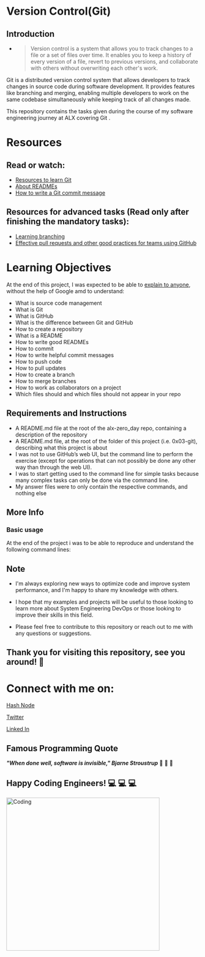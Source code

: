 
# **Version Control(Git)**

## **Introduction**
* >Version control is a system that allows you to track changes to a file or a set of files over time. It enables you to keep a history of every version of a file, revert to previous versions, and collaborate with others without overwriting each other's work.


Git is a distributed version control system that allows developers to track changes in source code during software development. It provides features like branching and merging, enabling multiple developers to work on the same codebase simultaneously while keeping track of all changes made.

This repository contains the tasks given during the course of my software engineering journey at ALX covering Git .




# **Resources**
## **Read or watch:**

* [Resources to learn Git](https://docs.github.com/en/get-started/quickstart/set-up-git)
* [About READMEs](https://docs.github.com/en/repositories/managing-your-repositorys-settings-and-features/customizing-your-repository/about-readmes)
* [How to write a Git commit message](https://cbea.ms/git-commit/)
## **Resources for advanced tasks (Read only after finishing the mandatory tasks):**

* [Learning branching](https://learngitbranching.js.org/)
* [Effective pull requests and other good practices for teams using GitHub](https://codeinthehole.com/tips/pull-requests-and-other-good-practices-for-teams-using-github/)
# **Learning Objectives**
At the end of this project, I was expected to be able to [explain to anyone](), without the help of Google amd to understand:

* What is source code management
* What is Git
* What is GitHub
* What is the difference between Git and GitHub
* How to create a repository
* What is a README
* How to write good READMEs
* How to commit
* How to write helpful commit messages
* How to push code
* How to pull updates
* How to create a branch
* How to merge branches
* How to work as collaborators on a project
* Which files should and which files should not appear in your repo

## **Requirements and Instructions**

* A README.md file at the root of the alx-zero_day repo, containing a description of the repository
* A README.md file, at the root of the folder of this project (i.e. 0x03-git), describing what this project is about
* I was not to  use GitHub’s web UI, but the command line to perform the exercise (except for operations that can not possibly be done any other way than through the web UI).
* I was to  start getting used to the command line for simple tasks because many complex tasks can only be done via the command line.
* My  answer files were to  only contain the respective commands, and nothing else
## **More Info**
### **Basic usage**
At the end of the project i was to be able  to reproduce and understand the following command lines:


## **Note**

* I'm always exploring new ways to optimize code and improve system performance, and I'm happy to share my knowledge with others.
* I hope that my examples and projects will be useful to those looking to learn more about System Engineering DevOps or those looking to improve their skills in this field.

* Please feel free to contribute to this repository or reach out to me with any questions or suggestions.

  
  
## **Thank you for visiting this repository, see you around!** :smiling_face_with_three_hearts:



# **Connect with me on:** 

[Hash Node](https://brianenosotieno.hashnode.dev)
                        
[Twitter](https://twitter.com/brian_tatling) 
                        
[Linked In](https://www.linkedin.com/in/brian-enos/)

## **Famous Programming Quote**
 ***"When done well, software is invisible," Bjarne Stroustrup*** :muscle: :muscle: :muscle:
## **Happy Coding Engineers!** :computer: :computer: :computer:
<img align="left" alt="Coding" width="400" src= "https://camo.githubusercontent.com/e20822b4282c07ffd010cd05f855a6561d3b62358ca9e607e4901288dd748fcb/68747470733a2f2f63646e2e6472696262626c652e636f6d2f75736572732f323133313939332f73637265656e73686f74732f343934383733362f74686f75676874776f726b732d6769665f6472696262626c652e676966">

